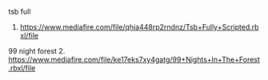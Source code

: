 tsb full
1. https://www.mediafire.com/file/qhia448rp2rndnz/Tsb+Fully+Scripted.rbxl/file

99 night forest 
2. https://www.mediafire.com/file/ke17eks7xy4gatg/99+Nights+In+The+Forest.rbxl/file
